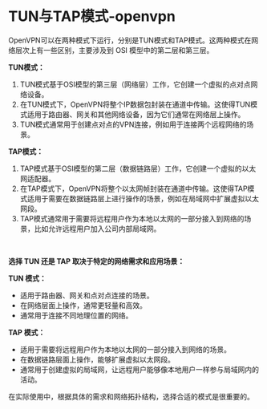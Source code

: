 # TUN与TAP模式-openvpn 

OpenVPN可以在两种模式下运行，分别是TUN模式和TAP模式。这两种模式在网络层次上有一些区别，主要涉及到 OSI 模型中的第二层和第三层。

**TUN模式：**

1. TUN模式基于OSI模型的第三层（网络层）工作，它创建一个虚拟的点对点网络设备。
2. 在TUN模式下，OpenVPN将整个IP数据包封装在通道中传输。这使得TUN模式适用于路由器、网关和其他网络设备，因为它们通常在网络层上操作。
3. TUN模式通常用于创建点对点的VPN连接，例如用于连接两个远程网络的场景。

**TAP模式：**

1. TAP模式基于OSI模型的第二层（数据链路层）工作，它创建一个虚拟的以太网适配器。
2. 在TAP模式下，OpenVPN将整个以太网帧封装在通道中传输。这使得TAP模式适用于需要在数据链路层上进行操作的场景，例如在局域网中扩展虚拟以太网段。
3. TAP模式通常用于需要将远程用户作为本地以太网的一部分接入到网络的场景，比如允许远程用户加入公司内部局域网。

‍

**选择 TUN 还是 TAP 取决于特定的网络需求和应用场景：**

**TUN 模式：**

* 适用于路由器、网关和点对点连接的场景。
* 在网络层面上操作，通常更轻量和高效。
* 通常用于连接不同地理位置的网络。

**TAP 模式：**

* 适用于需要将远程用户作为本地以太网的一部分接入到网络的场景。
* 在数据链路层面上操作，能够扩展虚拟以太网段。
* 通常用于创建虚拟的局域网，让远程用户能够像本地用户一样参与局域网内的活动。

在实际使用中，根据具体的需求和网络拓扑结构，选择合适的模式是很重要的。
